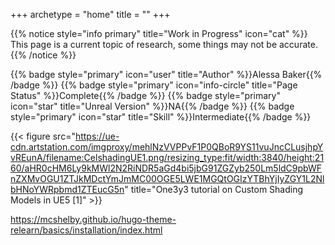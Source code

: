 ﻿+++
archetype = "home"
title = ""
+++

{{% notice style="info primary" title="Work in Progress" icon="cat" %}}
This page is a current topic of research, some things may not be accurate.
{{% /notice %}}

{{% badge style="primary" icon="user" title="Author" %}}Alessa Baker{{% /badge %}}
{{% badge style="primary" icon="info-circle" title="Page Status" %}}Complete{{% /badge %}}
{{% badge style="primary" icon="star" title="Unreal Version" %}}NA{{% /badge %}}
{{% badge style="primary" icon="star" title="Skill" %}}Intermediate{{% /badge %}}

{{< figure src="https://ue-cdn.artstation.com/imgproxy/mehlNzVVPPvF1P0QBoR9YS11vuJncCLusjhpYvREunA/filename:CelshadingUE1.png/resizing_type:fit/width:3840/height:2160/aHR0cHM6Ly9kMWl2N2RiNDR5aGd4bi5jbG91ZGZyb250Lm5ldC9pbWFnZXMvOGU1ZTJkMDctYmJmMC00OGE5LWE1MGQtOGIzYTBhYjIyZGY1L2NlbHNoYWRpbmd1ZTEucG5n" title="One3y3 tutorial on Custom Shading Models in UE5 [1]" >}}

https://mcshelby.github.io/hugo-theme-relearn/basics/installation/index.html